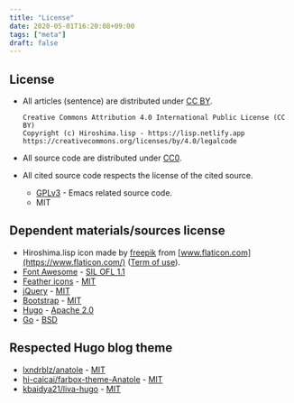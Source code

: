 ```yaml
---
title: "License"
date: 2020-05-01T16:20:08+09:00
tags: ["meta"]
draft: false
---
```


## License
- All articles (sentence) are distributed under [CC BY](https://creativecommons.org/licenses/by/4.0/legalcode.txt).

      Creative Commons Attribution 4.0 International Public License (CC BY)
      Copyright (c) Hiroshima.lisp - https://lisp.netlify.app
      https://creativecommons.org/licenses/by/4.0/legalcode

- All source code are distributed under [CC0](https://creativecommons.org/publicdomain/zero/1.0/legalcode.txt).
- All cited source code respects the license of the cited source.
  - [GPLv3](https://www.gnu.org/licenses/gpl-3.0.txt) - Emacs related source code.
  - MIT

## Dependent materials/sources license
- Hiroshima.lisp icon made by [freepik](https://www.flaticon.com/authors/freepik) from [www.flaticon.com](https://www.flaticon.com/) ([Term of use](https://www.freepikcompany.com/legal)).
- [Font Awesome](https://fontawesome.com/) - [SIL OFL 1.1](http://scripts.sil.org/OFL)
- [Feather icons](https://feathericons.com/) - [MIT](https://github.com/feathericons/feather/blob/master/LICENSE)
- [jQuery](https://jquery.org/) - [MIT](https://jquery.org/license/)
- [Bootstrap](https://getbootstrap.com/) - [MIT](https://github.com/twbs/bootstrap/blob/v4.0.0/LICENSE)
- [Hugo](https://gohugo.io/) - [Apache 2.0](https://gohugo.io/about/license/)
- [Go](https://golang.org/) - [BSD](https://golang.org/LICENSE)

## Respected Hugo blog theme
- [lxndrblz/anatole](https://github.com/lxndrblz/anatole) - [MIT](https://github.com/lxndrblz/anatole/blob/master/LICENSE)
- [hi-caicai/farbox-theme-Anatole](https://github.com/hi-caicai/farbox-theme-Anatole) - [MIT](https://github.com/hi-caicai/farbox-theme-Anatole)
- [kbaidya21/liva-hugo](https://github.com/kbaidya21/liva-hugo) - [MIT](https://github.com/kbaidya21/liva-hugo/blob/master/LICENSE)
